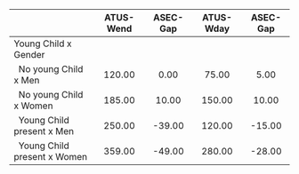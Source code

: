 
|                      |    ATUS-Wend |     ASEC-Gap |    ATUS-Wday |     ASEC-Gap |
| -------------------- | :----------: | :----------: | :----------: | :----------: |
| Young Child x Gender |              |              |              |              |
| &nbsp;&nbsp;No young Child x Men |       120.00 |         0.00 |        75.00 |         5.00 |
| &nbsp;&nbsp;No young Child x Women |       185.00 |        10.00 |       150.00 |        10.00 |
| &nbsp;&nbsp;Young Child present x Men |       250.00 |       -39.00 |       120.00 |       -15.00 |
| &nbsp;&nbsp;Young Child present x Women |       359.00 |       -49.00 |       280.00 |       -28.00 |

